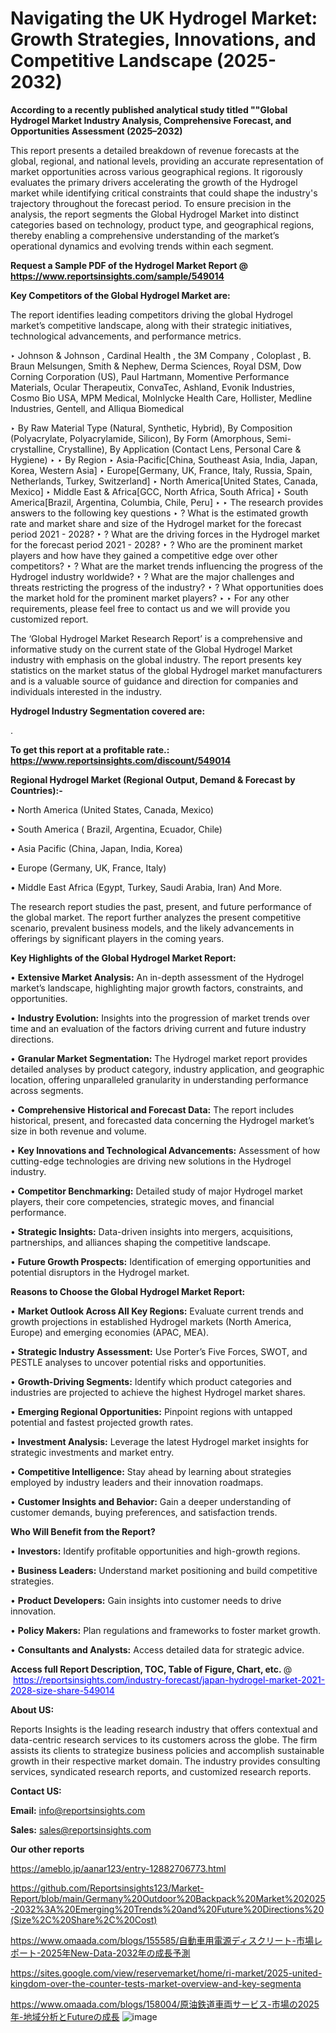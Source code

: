# Navigating the UK Hydrogel Market: Growth Strategies, Innovations, and Competitive Landscape (2025-2032)

<strong>According to a recently published analytical study titled ""Global Hydrogel Market Industry Analysis, Comprehensive Forecast, and Opportunities Assessment (2025–2032)</strong>

This report presents a detailed breakdown of revenue forecasts at the global, regional, and national levels, providing an accurate representation of market opportunities across various geographical regions. It rigorously evaluates the primary drivers accelerating the growth of the Hydrogel market while identifying critical constraints that could shape the industry's trajectory throughout the forecast period. To ensure precision in the analysis, the report segments the Global Hydrogel Market into distinct categories based on technology, product type, and geographical regions, thereby enabling a comprehensive understanding of the market’s operational dynamics and evolving trends within each segment.

<strong>Request a Sample PDF of the Hydrogel Market Report </strong><strong>@<a href=https://www.reportsinsights.com/sample/549014 style=color:#0000ff;> https://www.reportsinsights.com/sample/549014</a></strong></font>

<strong>Key Competitors of the Global Hydrogel Market are:</strong>

The report identifies leading competitors driving the global Hydrogel market’s competitive landscape, along with their strategic initiatives, technological advancements, and performance metrics.

‣ Johnson & Johnson , Cardinal Health , the 3M Company , Coloplast , B. Braun Melsungen, Smith & Nephew, Derma Sciences, Royal DSM, Dow Corning Corporation (US), Paul Hartmann, Momentive Performance Materials, Ocular Therapeutix, ConvaTec, Ashland, Evonik Industries, Cosmo Bio USA, MPM Medical, Molnlycke Health Care, Hollister, Medline Industries, Gentell, and Alliqua Biomedical

‣  By Raw Material Type (Natural, Synthetic, Hybrid), By Composition (Polyacrylate, Polyacrylamide, Silicon), By Form (Amorphous, Semi-crystalline, Crystalline), By Application (Contact Lens, Personal Care & Hygiene)
‣ 
‣ By Region
‣ Asia-Pacific[China, Southeast Asia, India, Japan, Korea, Western Asia]
‣ Europe[Germany, UK, France, Italy, Russia, Spain, Netherlands, Turkey, Switzerland]
‣ North America[United States, Canada, Mexico]
‣ Middle East & Africa[GCC, North Africa, South Africa]
‣ South America[Brazil, Argentina, Columbia, Chile, Peru]
‣ 
‣ The research provides answers to the following key questions
‣ ? What is the estimated growth rate and market share and size of the Hydrogel market for the forecast period 2021 - 2028? 
‣ ? What are the driving forces in the Hydrogel market for the forecast period 2021 - 2028?
‣ ? Who are the prominent market players and how have they gained a competitive edge over other competitors? 
‣ ? What are the market trends influencing the progress of the Hydrogel industry worldwide? 
‣ ? What are the major challenges and threats restricting the progress of the industry?
‣ ? What opportunities does the market hold for the prominent market players? 
‣ 
‣ For any other requirements, please feel free to contact us and we will provide you customized report.

The ‘Global Hydrogel Market Research Report’ is a comprehensive and informative study on the current state of the Global Hydrogel Market industry with emphasis on the global industry. The report presents key statistics on the market status of the global Hydrogel market manufacturers and is a valuable source of guidance and direction for companies and individuals interested in the industry.

<strong>Hydrogel Industry Segmentation covered are:</strong>

.

<strong>To get this report at a profitable rate.: <a href=https://www.reportsinsights.com/discount/549014 style=color:#0000ff;>https://www.reportsinsights.com/discount/549014</a></strong></font>

<strong>Regional Hydrogel Market (Regional Output, Demand &amp; Forecast by Countries):-</strong>

• North America (United States, Canada, Mexico)

• South America ( Brazil, Argentina, Ecuador, Chile)

• Asia Pacific (China, Japan, India, Korea)

• Europe (Germany, UK, France, Italy)

• Middle East Africa (Egypt, Turkey, Saudi Arabia, Iran) And More.

The research report studies the past, present, and future performance of the global market. The report further analyzes the present competitive scenario, prevalent business models, and the likely advancements in offerings by significant players in the coming years.

<strong>Key Highlights of the Global Hydrogel Market Report:</strong>

• <strong>Extensive Market Analysis:</strong> An in-depth assessment of the Hydrogel market’s landscape, highlighting major growth factors, constraints, and opportunities.

• <strong>Industry Evolution:</strong> Insights into the progression of market trends over time and an evaluation of the factors driving current and future industry directions.

• <strong>Granular Market Segmentation:</strong> The Hydrogel market report provides detailed analyses by product category, industry application, and geographic location, offering unparalleled granularity in understanding performance across segments.

• <strong>Comprehensive Historical and Forecast Data:</strong> The report includes historical, present, and forecasted data concerning the Hydrogel market’s size in both revenue and volume.

• <strong>Key Innovations and Technological Advancements:</strong> Assessment of how cutting-edge technologies are driving new solutions in the Hydrogel industry.

• <strong>Competitor Benchmarking:</strong> Detailed study of major Hydrogel market players, their core competencies, strategic moves, and financial performance.

• <strong>Strategic Insights:</strong> Data-driven insights into mergers, acquisitions, partnerships, and alliances shaping the competitive landscape.

• <strong>Future Growth Prospects:</strong> Identification of emerging opportunities and potential disruptors in the Hydrogel market.

<strong>Reasons to Choose the Global Hydrogel Market Report:</strong>

• <strong>Market Outlook Across All Key Regions:</strong> Evaluate current trends and growth projections in established Hydrogel markets (North America, Europe) and emerging economies (APAC, MEA).

• <strong>Strategic Industry Assessment:</strong> Use Porter’s Five Forces, SWOT, and PESTLE analyses to uncover potential risks and opportunities.

• <strong>Growth-Driving Segments:</strong> Identify which product categories and industries are projected to achieve the highest Hydrogel market shares.

• <strong>Emerging Regional Opportunities:</strong> Pinpoint regions with untapped potential and fastest projected growth rates.

• <strong>Investment Analysis:</strong> Leverage the latest Hydrogel market insights for strategic investments and market entry.

• <strong>Competitive Intelligence:</strong> Stay ahead by learning about strategies employed by industry leaders and their innovation roadmaps.

• <strong>Customer Insights and Behavior:</strong> Gain a deeper understanding of customer demands, buying preferences, and satisfaction trends.

<strong>Who Will Benefit from the Report?</strong>

• <strong>Investors:</strong> Identify profitable opportunities and high-growth regions.

• <strong>Business Leaders:</strong> Understand market positioning and build competitive strategies.

• <strong>Product Developers:</strong> Gain insights into customer needs to drive innovation.

• <strong>Policy Makers:</strong> Plan regulations and frameworks to foster market growth.

• <strong>Consultants and Analysts:</strong> Access detailed data for strategic advice.
</ul>
<strong>Access full Report Description, TOC, Table of Figure, Chart, etc. </strong>@  <a href=https://reportsinsights.com/industry-forecast/japan-hydrogel-market-2021-2028-size-share-549014 style=color:#0000ff;>https://reportsinsights.com/industry-forecast/japan-hydrogel-market-2021-2028-size-share-549014</a></font>

<strong><strong>About US</strong>:</strong>

Reports Insights is the leading research industry that offers contextual and data-centric research services to its customers across the globe. The firm assists its clients to strategize business policies and accomplish sustainable growth in their respective market domain. The industry provides consulting services, syndicated research reports, and customized research reports.

<strong>Contact US:</strong>

<p class=""""><b>Email:</b> <a href=mailto:info@reportsinsights.com>info@reportsinsights.com</a></p>
<p class=""""><b>Sales:</b> <a href=mailto:sales@reportsinsights.com>sales@reportsinsights.com</a></p>

<strong>Our other reports</strong>

<a href=https://ameblo.jp/aanar123/entry-12882706773.html>https://ameblo.jp/aanar123/entry-12882706773.html</a>

<a href=https://github.com/Reportsinsights123/Market-Report/blob/main/Germany%20Outdoor%20Backpack%20Market%202025-2032%3A%20Emerging%20Trends%20and%20Future%20Directions%20(Size%2C%20Share%2C%20Cost)>https://github.com/Reportsinsights123/Market-Report/blob/main/Germany%20Outdoor%20Backpack%20Market%202025-2032%3A%20Emerging%20Trends%20and%20Future%20Directions%20(Size%2C%20Share%2C%20Cost)</a>

<a href=https://www.omaada.com/blogs/155585/自動車用電源ディスクリート-市場レポート-2025年New-Data-2032年の成長予測>https://www.omaada.com/blogs/155585/自動車用電源ディスクリート-市場レポート-2025年New-Data-2032年の成長予測</a>

<a href=https://sites.google.com/view/reservemarket/home/ri-market/2025-united-kingdom-over-the-counter-tests-market-overview-and-key-segmenta>https://sites.google.com/view/reservemarket/home/ri-market/2025-united-kingdom-over-the-counter-tests-market-overview-and-key-segmenta</a>

<a href=https://www.omaada.com/blogs/158004/原油鉄道車両サービス-市場の2025年-地域分析とFutureの成長>https://www.omaada.com/blogs/158004/原油鉄道車両サービス-市場の2025年-地域分析とFutureの成長</a>
![image](https://github.com/user-attachments/assets/4575770f-5860-4c45-a6ee-721beec5edf5)
